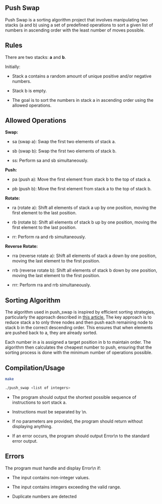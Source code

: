 
## Push Swap

Push Swap is a sorting algorithm project that involves manipulating two stacks (a and b) using a set of predefined operations to sort a given list of numbers in ascending order with the least number of moves possible.


## Rules

There are two stacks: **a** and **b**.

Initially:

- Stack a contains a random amount of unique positive and/or negative numbers.

- Stack b is empty.

- The goal is to sort the numbers in stack a in ascending order using the allowed operations.

## Allowed Operations

**Swap:**

- sa (swap a): Swap the first two elements of stack a.

- sb (swap b): Swap the first two elements of stack b.

- ss: Perform sa and sb simultaneously.

**Push:**

- pa (push a): Move the first element from stack b to the top of stack a.

- pb (push b): Move the first element from stack a to the top of stack b.

**Rotate:**

- ra (rotate a): Shift all elements of stack a up by one position, moving the first element to the last position.

- rb (rotate b): Shift all elements of stack b up by one position, moving the first element to the last position.

- rr: Perform ra and rb simultaneously.

**Reverse Rotate:**

- rra (reverse rotate a): Shift all elements of stack a down by one position, moving the last element to the first position.

- rrb (reverse rotate b): Shift all elements of stack b down by one position, moving the last element to the first position.

- rrr: Perform rra and rrb simultaneously.

## Sorting Algorithm 

The algorithm used in push_swap is inspired by efficient sorting strategies, particularly the approach described in [this article.](https://medium.com/@ayogun/push-swap-c1f5d2d41e97) The key approach is to reduce stack a to only three nodes and then push each remaining node to stack b in the correct descending order. This ensures that when elements are pushed back to a, they are already sorted.

Each number in a is assigned a target position in b to maintain order. The algorithm then calculates the cheapest number to push, ensuring that the sorting process is done with the minimum number of operations possible.


## Compilation/Usage
```bash
make
```
```bash
./push_swap <list of integers>
```

* The program should output the shortest possible sequence of instructions to sort stack a.

* Instructions must be separated by \n.

* If no parameters are provided, the program should return without displaying anything.

* If an error occurs, the program should output Error\n to the standard error output.

## Errors

The program must handle and display Error\n if:

* The input contains non-integer values.

* The input contains integers exceeding the valid range.

* Duplicate numbers are detected
  
